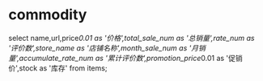 # commodity

select name,url,price*0.01 as '价格',total_sale_num as '总销量',rate_num as '评价数',store_name as '店铺名称',month_sale_num as '月销量',accumulate_rate_num as '累计评价数',promotion_price*0.01 as '促销价',stock as '库存' from items;